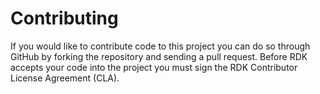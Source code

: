 # Contributing

If you would like to contribute code to this project you can do so through GitHub by forking the repository and sending a pull request.
Before RDK accepts your code into the project you must sign the RDK Contributor License Agreement (CLA).
